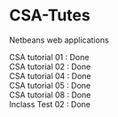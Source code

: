 # CSA-Tutes

Netbeans web applications

CSA tutorial 01 : Done<br/>
CSA tutorial 02 : Done <br/>
CSA tutorial 04 : Done <br/>
CSA tutorial 05 : Done <br/>
CSA tutorial 08 : Done <br/>
Inclass Test 02 : Done
